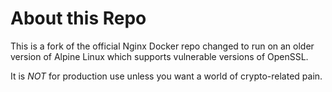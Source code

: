 # About this Repo

This is a fork of the official Nginx Docker repo changed to run on an older version of Alpine Linux which supports vulnerable versions of OpenSSL.

It is *NOT* for production use unless you want a world of crypto-related pain.
